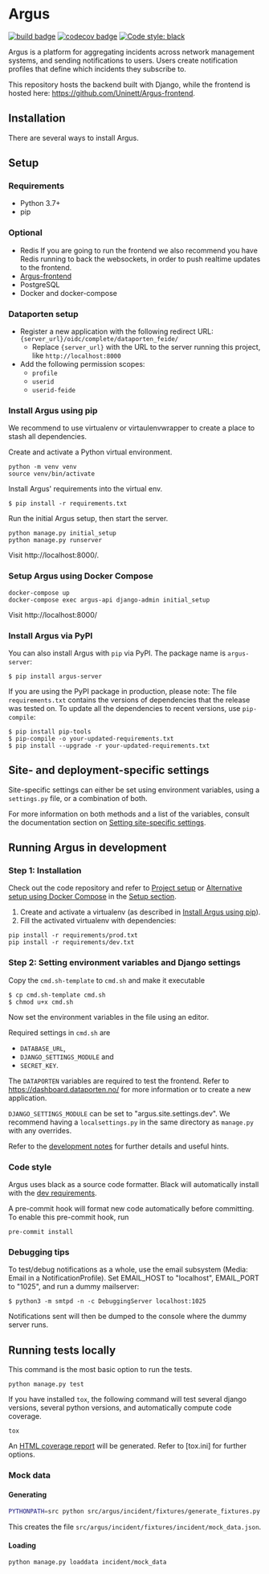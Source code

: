 # Argus
[![build badge](https://github.com/Uninett/Argus/workflows/build/badge.svg)](https://github.com/Uninett/Argus/actions)
[![codecov badge](https://codecov.io/gh/Uninett/Argus/branch/master/graph/badge.svg)](https://codecov.io/gh/Uninett/Argus)
[![Code style: black](https://img.shields.io/badge/code%20style-black-000000.svg)](https://github.com/psf/black)

Argus is a platform for aggregating incidents across network management systems, and sending notifications to users. Users create notification profiles that define which incidents they subscribe to.

This repository hosts the backend built with Django, while the frontend is hosted here: https://github.com/Uninett/Argus-frontend.

## Installation

There are several ways to install Argus.

## Setup

### Requirements
* Python 3.7+
* pip

### Optional
* Redis
  If you are going to run the frontend we also recommend you have Redis running
  to back the websockets, in order to push realtime updates to the frontend.
* [Argus-frontend](https://github.com/Uninett/Argus-frontend/)
* PostgreSQL
* Docker and docker-compose

### Dataporten setup
* Register a new application with the following redirect URL: `{server_url}/oidc/complete/dataporten_feide/`
  * Replace `{server_url}` with the URL to the server running this project, like `http://localhost:8000`
* Add the following permission scopes:
  * `profile`
  * `userid`
  * `userid-feide`

### Install Argus using pip

We recommend to use virtualenv or virtaulenvwrapper to create
a place to stash all dependencies.

Create and activate a Python virtual environment.
```
python -m venv venv
source venv/bin/activate
```
Install Argus' requirements into the virtual env.
```
$ pip install -r requirements.txt
```
Run the initial Argus setup, then start the server.
```
python manage.py initial_setup
python manage.py runserver
```
Visit http://localhost:8000/.

### Setup Argus using Docker Compose

```
docker-compose up
docker-compose exec argus-api django-admin initial_setup
```
Visit http://localhost:8000/

###  Install Argus via PyPI

You can also install Argus with `pip` via PyPI. The package name is `argus-server`:

```
$ pip install argus-server
```

If you are using the PyPI package in production, please note: The file
`requirements.txt` contains the versions of dependencies that the release was
tested on.
To update all the dependencies to recent versions, use `pip-compile`:

```
$ pip install pip-tools
$ pip-compile -o your-updated-requirements.txt
$ pip install --upgrade -r your-updated-requirements.txt
```

## Site- and deployment-specific settings

Site-specific settings can either be set using environment variables, using a
`settings.py` file, or a combination of both.

For more information on both methods and a list of the variables, consult the
documentation section on
[Setting site-specific settings](docs/site-specific-settings.rst).

## Running Argus in development

### Step 1: Installation

Check out the code repository and refer to [Project setup](#project-setup) or
[Alternative setup using Docker Compose](#alternative-setup-using-docker-compose)
in the [Setup section](#setup).

1. Create and activate a virtualenv (as described in
  [Install Argus using pip](#install-argus-using-pip)).
2. Fill the activated virtualenv with dependencies:
```
pip install -r requirements/prod.txt
pip install -r requirements/dev.txt
```

### Step 2: Setting environment variables and Django settings

Copy the `cmd.sh-template` to `cmd.sh` and make it executable
```
$ cp cmd.sh-template cmd.sh
$ chmod u+x cmd.sh
```
Now set the environment variables in the file using an editor.

Required settings in `cmd.sh` are
* `DATABASE_URL`,
* `DJANGO_SETTINGS_MODULE` and
* `SECRET_KEY`.

The `DATAPORTEN` variables are required to test the frontend.
Refer to https://dashboard.dataporten.no/ for more information or to create a
new application.

`DJANGO_SETTINGS_MODULE` can be set to "argus.site.settings.dev".
We recommend having a `localsettings.py` in the same directory as `manage.py`
with any overrides.

Refer to the [development notes](doc/development.rst) for further details and
useful hints.

### Code style

Argus uses black as a source code formatter. Black will automatically install
with the [dev requirements](requirements/dev.txt).

A pre-commit hook will format new code automatically before committing.
To enable this pre-commit hook, run

```
pre-commit install
```

### Debugging tips

To test/debug notifications as a whole, use the email subsystem (Media: Email in a NotificationProfile).
Set EMAIL_HOST to "localhost", EMAIL_PORT to "1025", and run a dummy mailserver:

```
$ python3 -m smtpd -n -c DebuggingServer localhost:1025
```

Notifications sent will then be dumped to the console where the dummy server runs.

## Running tests locally

This command is the most basic option to run the tests.
```
python manage.py test
```

If you have installed `tox`, the following command will
test several django versions, several python versions, and
automatically compute code coverage.
```
tox
```
An [HTML coverage report](htmlcov/index.html) will be generated.
Refer to [tox.ini] for further options.

### Mock data
#### Generating
```sh
PYTHONPATH=src python src/argus/incident/fixtures/generate_fixtures.py
```
This creates the file `src/argus/incident/fixtures/incident/mock_data.json`.

#### Loading
```sh
python manage.py loaddata incident/mock_data
```
